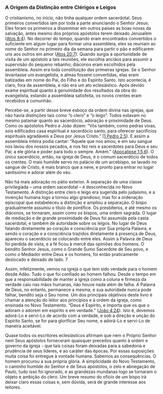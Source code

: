 ### A Origem da Distinção entre Clérigos e Leigos 

O cristianismo, no início, não tinha qualquer ordem sacerdotal. Seus primeiros convertidos iam por toda a parte anunciando o Senhor Jesus. Eles foram os primeiros a disseminar em outros países as boas novas da salvação, antes mesmo dos próprios apóstolos terem deixado Jerusalém ([Atos 8:4](http://bibliaonline.com.br/acf/atos/8/4)). No decorrer do tempo, quando eram encontrados convertidos o suficiente em algum lugar para formar uma assembleia, eles se reuniam ao nome do Senhor no primeiro dia da semana para partir o pão e edificarem uns aos outros em amor ([Atos 20:7](http://bibliaonline.com.br/acf/atos/20/7)). Quando surgia a oportunidade de visita de um apóstolo a tais reuniões, ele escolhia anciãos para assumir a supervisão do pequeno rebanho; diáconos eram escolhidos pela assembleia. Assim era toda constituição das primeiras igrejas. Se o Senhor levantasse um evangelista, e almas fossem convertidas, elas eram batizadas em nome do Pai, do Filho e do Espírito Santo. Isto acontecia, é claro, fora da assembleia, e não era um ato eclesiástico. Após devido exame espiritual quanto à genuinidade dos resultados da obra do evangelista, estando a assembleia satisfeita, os novos crentes eram recebidos à comunhão.

Percebe-se, a partir desse breve esboço da ordem divina nas igrejas, que não havia distinções tais como “o clero” e “o leigo”. Todos estavam no mesmo patamar quanto ao sacerdócio, adoração e proximidade de Deus. Como os apóstolos Pedro e João dizem: “Vós também, como pedras vivas, sois edificados casa espiritual e sacerdócio santo, para oferecer sacrifícios espirituais agradáveis a Deus por Jesus Cristo.” ([1 Pedro 2:5](http://bibliaonline.com.br/acf/1pe/2/5)). E assim a assembleia inteira podia cantar: “Àquele que nos amou, e em seu sangue nos lavou dos nossos pecados, e nos fez reis e sacerdotes para Deus e seu Pai; a ele glória e poder para todo o sempre. Amém.” ([Apocalipse 1:5,6](http://bibliaonline.com.br/acf/ap/1/5,6)). O único sacerdócio, então, na igreja de Deus, é o comum sacerdócio de todos os crentes. O mais humilde servo no palácio de um arcebispo, se lavado no sangue de Cristo, é mais branco que a neve, e pronto para entrar no lugar santíssimo e adorar além do véu.

Não há mais adoração no pátio exterior. A separação de uma classe privilegiada – uma ordem sacerdotal – é desconhecida no Novo Testamento. A distinção entre clero e leigo era sugerida pelo judaísmo, e a invenção humana logo a tornou algo grandioso; mas foi a ordenação episcopal que estabeleceu a distinção e ampliou a separação. O bispo gradualmente assumiu o título de pontífice. Os presbíteros, e até mesmo os diáconos, se tornaram, assim como os bispos, uma ordem sagrada. O lugar de mediação e de grande proximidade de Deus foi assumida pela casta sacerdotal, e também de autoridade sobre os leigos. No lugar de Deus falando diretamente ao coração e consciência por Sua própria Palavra, e sendo o coração e a consciência trazidos diretamente à presença de Deus, apareceu o sacerdócio se colocando entre eles. Assim a Palavra de Deus foi perdida de vista, e a fé ficou à mercê das opiniões dos homens. O bendito Senhor Jesus, como o Grande Sumo Sacerdote de Seu povo, e como o Mediador entre Deus e os homens, foi então praticamente deslocado e deixado de lado. 7

Assim, infelizmente, vemos na igreja o que tem sido verdade para o homem desde Adão. Tudo o que foi confiado ao homem falhou. Desde o tempo em que a responsabilidade de manter a igreja como a coluna e firmeza da verdade caiu nas mãos humanas, não houve nada além de falha. A Palavra de Deus, no entanto, permanece a mesma, e sua autoridade nunca pode falhar, bendito seja o Seu nome. Um dos principais objetivos deste livro é chamar a atenção do leitor aos princípios e à ordem da igreja, como ensinada no Novo Testamento. “Deus é Espírito, e importa que os que o adoram o adorem em espírito e em verdade.” ([João 4:24](http://bibliaonline.com.br/acf/jo/4/24)). Isto é, devemos adorá-Lo e servi-Lo de acordo com a verdade, e sob a direção e unção do Espírito Santo, se for para glorificar Seu nome, e adorá-Lo e servi-Lo de maneira aceitável.

Quase todos os escritores eclesiásticos afirmam que nem o Próprio Senhor nem Seus apóstolos forneceram quaisquer preceitos quanto à ordem e governo da igreja - que tais coisas foram deixadas para a sabedoria e prudência de seus líderes, e ao caráter das épocas. Por essas suposições muita coisa foi entregue à vontade humana. Sabemos as consequências. O homem procurou a sua própria glória. A simplicidade do Novo Testamento, o caminho humilde do Senhor e de Seus apóstolos, o zelo e abnegação de Paulo, tudo isso foi ignorado, e as grandezas mundanas logo se tornaram o objeto e ambição do clero. Um breve resumo do ofício de um bispo irá deixar claro essas coisas e, sem dúvida, será de grande interesse aos leitores.